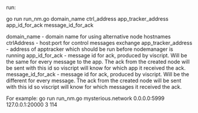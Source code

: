 run:

go run run_nm.go domain_name ctrl_address app_tracker_address app_id_for_ack message_id_for_ack

domain_name - domain name for using alternative node hostnames
ctrlAddress - host:port for control messages exchange
app_tracker_address - address of apptracker which should be run before nodemanager is running
app_id_for_ack - message id for ack, produced by viscript. Will be the same for every message to the app. The ack from the created node will be sent with this id so viscript will know for which app it received the ack.
message_id_for_ack - message id for ack, produced by viscript. Will be the different for every message. The ack from the created node will be sent with this id so viscript will know for which messages it received the ack.

For example:
go run run_nm.go mysterious.network 0.0.0.0:5999 127.0.0.1:20000 3 114
